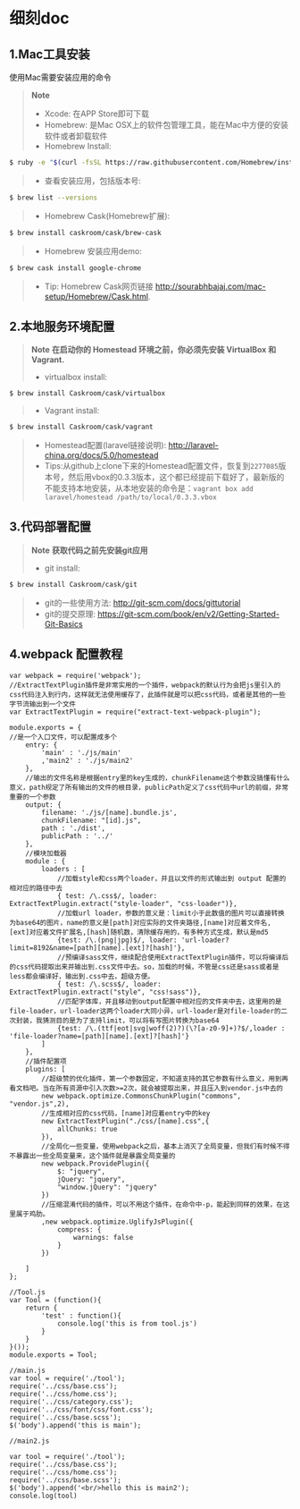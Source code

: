 细刻doc
==========


1.Mac工具安装
-----------

使用Mac需要安装应用的命令

> **Note**
> - Xcode: 在APP Store即可下载
> - Homebrew: 是Mac OSX上的软件包管理工具，能在Mac中方便的安装软件或者卸载软件
> - Homebrew Install:
```sh
$ ruby -e "$(curl -fsSL https://raw.githubusercontent.com/Homebrew/install/master/install)"
```
> - 查看安装应用，包括版本号: 
```sh
$ brew list --versions
```
> - Homebrew Cask(Homebrew扩展): 
```sh
$ brew install caskroom/cask/brew-cask
```
> - Homebrew 安装应用demo: 
```sh
$ brew cask install google-chrome
```
> - Tip: Homebrew Cask网页链接 <i class="icon-upload"></i> http://sourabhbajaj.com/mac-setup/Homebrew/Cask.html.


2.本地服务环境配置
------------------

> **Note**
> **在启动你的 Homestead 环境之前，你必须先安装 VirtualBox 和 Vagrant.**
> - virtualbox install: 
```sh
$ brew install Caskroom/cask/virtualbox
```
> - Vagrant install: 
```sh
$ brew install Caskroom/cask/vagrant
```
> - Homestead配置(laravel链接说明): http://laravel-china.org/docs/5.0/homestead
> - Tips:从github上clone下来的Homestead配置文件，恢复到`2277085`版本号，然后用vbox的0.3.3版本，这个都已经提前下载好了，最新版的不能支持本地安装，从本地安装的命令是：`vagrant box add laravel/homestead /path/to/local/0.3.3.vbox`
	

3.代码部署配置
--------------

> **Note**
> **获取代码之前先安装git应用**
> - git install: 
```sh
$ brew install Caskroom/cask/git
```
> - git的一些使用方法: http://git-scm.com/docs/gittutorial
> - git的提交原理: https://git-scm.com/book/en/v2/Getting-Started-Git-Basics


4.webpack 配置教程
--------------




```
var webpack = require('webpack');
//ExtractTextPlugin插件是非常实用的一个插件，webpack的默认行为会把js里引入的css代码注入到行内，这样就无法使用缓存了，此插件就是可以把css代码，或者是其他的一些字节流输出到一个文件
var ExtractTextPlugin = require("extract-text-webpack-plugin");

module.exports = {
//是一个入口文件，可以配置成多个
	entry: {
		'main' : './js/main'
		,'main2' : './js/main2'
	},
	//输出的文件名称是根据entry里的key生成的，chunkFilename这个参数没搞懂有什么意义，path规定了所有输出的文件的根目录，publicPath定义了css代码中url的前缀，非常重要的一个参数
	output: {
		filename: './js/[name].bundle.js',
		chunkFilename: "[id].js",
		path : './dist',
		publicPath : '../'
	},
	//模块加载器
	module : {
		loaders : [
			//加载style和css两个loader，并且以文件的形式输出到 output 配置的相对应的路径中去
			{ test: /\.css$/, loader: ExtractTextPlugin.extract("style-loader", "css-loader")},
			//加载url loader，参数的意义是：limit小于此数值的图片可以直接转换为base64的图片，name的意义是[path]对应实际的文件夹路径,[name]对应着文件名,[ext]对应着文件扩展名,[hash]随机数，清除缓存用的，有多种方式生成，默认是md5
			{test: /\.(png|jpg)$/, loader: 'url-loader?limit=8192&name=[path][name].[ext]?[hash]'},
			//预编译sass文件，继续配合使用ExtractTextPlugin插件，可以将编译后的css代码提取出来并输出到.css文件中去。so，加载的时候，不管是css还是sass或者是less都会编译好，输出到.css中去，超级方便。
			{ test: /\.scss$/, loader: ExtractTextPlugin.extract("style", "css!sass")},
			//匹配字体库，并且移动到output配置中相对应的文件夹中去，这里用的是file-loader，url-loader这两个loader大同小异，url-loader是对file-loader的二次封装，我猜测目的是为了支持limit，可以将有写图片转换为base64
			{test: /\.(ttf|eot|svg|woff(2)?)(\?[a-z0-9]+)?$/,loader : 'file-loader?name=[path][name].[ext]?[hash]'}
		]
	},
	//插件配置项
	plugins: [
		//超级赞的优化插件，第一个参数固定，不知道支持的其它参数有什么意义，用到再看文档吧。当在所有资源中引入次数>=2次，就会被提取出来，并且压入到vendor.js中去的
		new webpack.optimize.CommonsChunkPlugin("commons", "vendor.js",2),
		//生成相对应的css代码，[name]对应着entry中的key
		new ExtractTextPlugin("./css/[name].css",{
			allChunks: true
		}),
		//全局化一些变量，使用webpack之后，基本上消灭了全局变量，但我们有时候不得不暴露出一些全局变量来，这个插件就是暴露全局变量的
		new webpack.ProvidePlugin({
			$: "jquery",
			jQuery: "jquery",
			"window.jQuery": "jquery"
		})
		//压缩混淆代码的插件，可以不用这个插件，在命令中-p，能起到同样的效果，在这里属于鸡肋。
		,new webpack.optimize.UglifyJsPlugin({
			compress: {
				warnings: false
			}
		})

	]
};
```

```
//Tool.js
var Tool = (function(){
    return {
        'test' : function(){
            console.log('this is from tool.js')
        }
    }
}());
module.exports = Tool;
```
```
//main.js
var tool = require('./tool');
require('../css/base.css');
require('../css/home.css');
require('../css/category.css');
require('../css/font/css/font.css');
require('../css/base.scss');
$('body').append('this is main');
```
```
//main2.js

var tool = require('./tool');
require('../css/base.css');
require('../css/home.css');
require('../css/base.scss');
$('body').append('<br/>hello this is main2');
console.log(tool)
```

